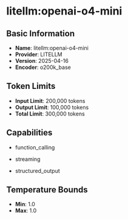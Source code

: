 # litellm:openai-o4-mini

## Basic Information
- **Name**: litellm:openai-o4-mini
- **Provider**: LITELLM
- **Version**: 2025-04-16
- **Encoder**: o200k_base

## Token Limits
- **Input Limit**: 200,000 tokens
- **Output Limit**: 100,000 tokens
- **Total Limit**: 300,000 tokens

## Capabilities


- function_calling

- streaming

- structured_output





## Temperature Bounds

- **Min**: 1.0
- **Max**: 1.0


